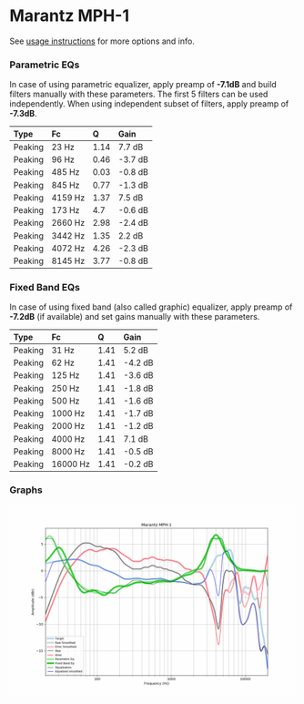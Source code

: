 # Marantz MPH-1
See [usage instructions](https://github.com/jaakkopasanen/AutoEq#usage) for more options and info.

### Parametric EQs
In case of using parametric equalizer, apply preamp of **-7.1dB** and build filters manually
with these parameters. The first 5 filters can be used independently.
When using independent subset of filters, apply preamp of **-7.3dB**.

| Type    | Fc      |    Q | Gain    |
|:--------|:--------|:-----|:--------|
| Peaking | 23 Hz   | 1.14 | 7.7 dB  |
| Peaking | 96 Hz   | 0.46 | -3.7 dB |
| Peaking | 485 Hz  | 0.03 | -0.8 dB |
| Peaking | 845 Hz  | 0.77 | -1.3 dB |
| Peaking | 4159 Hz | 1.37 | 7.5 dB  |
| Peaking | 173 Hz  | 4.7  | -0.6 dB |
| Peaking | 2660 Hz | 2.98 | -2.4 dB |
| Peaking | 3442 Hz | 1.35 | 2.2 dB  |
| Peaking | 4072 Hz | 4.26 | -2.3 dB |
| Peaking | 8145 Hz | 3.77 | -0.8 dB |

### Fixed Band EQs
In case of using fixed band (also called graphic) equalizer, apply preamp of **-7.2dB**
(if available) and set gains manually with these parameters.

| Type    | Fc       |    Q | Gain    |
|:--------|:---------|:-----|:--------|
| Peaking | 31 Hz    | 1.41 | 5.2 dB  |
| Peaking | 62 Hz    | 1.41 | -4.2 dB |
| Peaking | 125 Hz   | 1.41 | -3.6 dB |
| Peaking | 250 Hz   | 1.41 | -1.8 dB |
| Peaking | 500 Hz   | 1.41 | -1.6 dB |
| Peaking | 1000 Hz  | 1.41 | -1.7 dB |
| Peaking | 2000 Hz  | 1.41 | -1.2 dB |
| Peaking | 4000 Hz  | 1.41 | 7.1 dB  |
| Peaking | 8000 Hz  | 1.41 | -0.5 dB |
| Peaking | 16000 Hz | 1.41 | -0.2 dB |

### Graphs
![](./Marantz%20MPH-1.png)